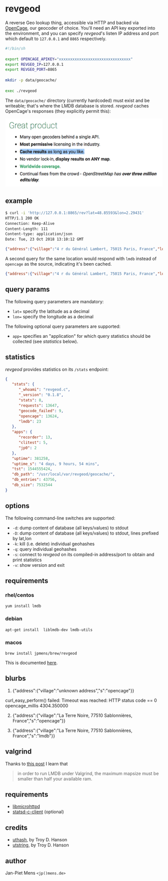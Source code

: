 # revgeod

A reverse Geo lookup thing, accessible via HTTP and backed via [OpenCage](https://opencagedata.com), our geocoder of choice. You'll need an API key exported into the environment, and you can specify _revgeod_'s listen IP address and port which default to `127.0.0.1` and `8865` respectively.

```bash
#!/bin/sh

export OPENCAGE_APIKEY="xxxxxxxxxxxxxxxxxxxxxxxxxxxxxxxx"
export REVGEO_IP=127.0.0.1
export REVGEO_PORT=8865

mkdir -p data/geocache/

exec ./revgeod
```

The `data/geocache/` directory (currently hardcoded) must exist and be writeable; that's where the LMDB database is stored. _revgeod_ caches OpenCage's responses (they explicitly permit this):

![cache as long as you want](assets/airjp480.png)

## example

```bash
$ curl -i 'http://127.0.0.1:8865/rev?lat=48.85593&lon=2.29431'
HTTP/1.1 200 OK
Connection: Keep-Alive
Content-Length: 111
Content-type: application/json
Date: Tue, 23 Oct 2018 13:10:12 GMT
```
```json
{"address":{"village":"4 r du Général Lambert, 75015 Paris, France","locality":"Paris","cc":"FR","s":"opencage"}}
```

A second query for the same location would respond with `lmdb` instead of `opencage` as the source, indicating it's been cached.

```json
{"address":{"village":"4 r du Général Lambert, 75015 Paris, France","locality":"Paris","cc":"FR","s":"lmdb"}}
```

## query params

The following query parameters are mandatory:

- `lat=` specify the latitude as a decimal
- `lon=` specify the longitude as a decimal

The following optional query parameters are supported:

- `app=` specifies an "application" for which query statistics should be collected (see _statistics_ below).

## statistics

_revgeod_ provides statistics on its `/stats` endpoint:

```json
{
   "stats": {
      "_whoami": "revgeod.c",
      "_version": "0.1.8",
      "stats": 8,
      "requests": 13647,
      "geocode_failed": 9,
      "opencage": 13624,
      "lmdb": 23
   },
   "apps": {
      "recorder": 13,
      "clitest": 5,
      "jp0": 2
   },
   "uptime": 381258,
   "uptime_s": "4 days, 9 hours, 54 mins",
   "tst": 1544555424,
   "db_path": "/usr/local/var/revgeod/geocache/",
   "db_entries": 43756,
   "db_size": 7532544
}
```

## options

The following command-line switches are supported:

* `-d`: dump content of database (all keys/values) to stdout
* `-D`: dump content of database (all keys/values) to stdout, lines prefixed by lat,lon
* `-k`: kill (i.e. delete) individual geohashes
* `-q`: query individual geohashes
* `-s`: connect to _revgeod_ on its compiled-in address/port to obtain and print statistics
* `-v`: show version and exit

## requirements

### rhel/centos

```
yum install lmdb
```

### debian

```
apt-get install  liblmdb-dev lmdb-utils
```

### macos

```
brew install jpmens/brew/revgeod
```

This is documented [here](https://github.com/jpmens/homebrew-brew).


## blurbs

1. {"address":{"village":"unknown address","s":"opencage"}}


curl_easy_perform() failed: Timeout was reached: HTTP status code == 0
opencage_millis 4304.350000

2. {"address":{"village":"La Terre Noire, 77510 Sablonnières, France","s":"opencage"}}

3. {"address":{"village":"La Terre Noire, 77510 Sablonnières, France","s":"lmdb"}}


## valgrind

Thanks to [this post](https://blogs.kolabnow.com/2018/06/07/a-short-guide-to-lmdb) I learn that
> in order to run LMDB under Valgrind, the maximum mapsize must be smaller than half your available ram.


## requirements

* [libmicrohttpd](https://www.gnu.org/software/libmicrohttpd/)
* [statsd-c-client](https://github.com/romanbsd/statsd-c-client) (optional)

## credits

* [uthash](https://troydhanson.github.io/uthash/), by Troy D. Hanson
* [utstring](https://troydhanson.github.io/uthash/utstring.html), by Troy D. Hanson

## author

Jan-Piet Mens `<jp()mens.de>`
